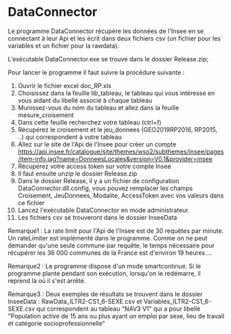 # DataConnector

Le programme DataConnector récupère les données de l'Insee en se connectant à leur Api et les écrit
dans deux fichiers csv (un fichier pour les variables et un fichier pour la rawdata).

L'exécutable DataConnector.exe se trouve dans le dossier Release.zip;

Pour lancer le programme il faut suivre la procédure suivante :
1) Ouvrir le fichier excel doc_RP.xls
2) Choisissez dans la feuille lib_tableau, le tableau qui vous intéresse en vous aidant du libellé associé à chaque tableau
3) Munissez-vous du nom du tableau et allez dans la feuille mesure_croisement
4) Dans cette feuille recherchez votre tableau (ctrl+f)
5) Récupérez le croisement et le jeu_donnees (GEO2019RP2016, RP2015, ..) qui correspondent à votre tableau
6) Allez sur le site de l'Api de l'Insee pour créer un compte https://api.insee.fr/catalogue/site/themes/wso2/subthemes/insee/pages/item-info.jag?name=DonneesLocales&version=V0.1&provider=insee
7) Récupérez votre access token sur votre compte Insee
8) Il faut ensuite unzip le dossier Release.zip
9) Dans le dossier Release, il y a un fichier de configuration DataConnector.dll.config, vous pouvez remplacer les champs Croisement, JeuDonnees, Modalite, AccessToken avec vos valeurs dans ce fichier
10) Lancez l'exécutable DataConnector en mode administrateur.
11) Les fichiers csv se trouveront dans le dossier InseeData

Remarque1 : La rate limit pour l'Api de l'Insee est de 30 requêtes par minute. Un rateLimiter est implémenté dans le programme. 
Comme on ne peut demander qu'une seule commune par requête, le temps nécessaire pour récupérer les 36 000 communes de la France est d'environ 19 heures....

Remarque2 : Le programme dispose d'un mode smartcontinue. Si le programme plante pendant son exécution, lorsqu'on le redémarre, il reprend là où il s'est arrêté.

Remarque3 : Deux exemples de résultats se trouvent dans le dossier InseeData : RawData_ILTR2-CS1_6-SEXE.csv et Variables_ILTR2-CS1_6-SEXE.csv qui correspondent au tableau
"NAV3 V1" qui a pour libellé "Population active de 15 ans ou plus ayant un emploi par sexe, lieu de travail et catégorie socioprofessionnelle" 
